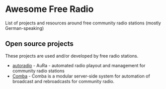 # Awesome Free Radio

List of projects and resources around free community radio stations (mostly German-speaking)

## Open source projects

These projects are used and/or developed by free radio stations.

* [autoradio](https://gitlab.servus.at/autoradio) - AuRa - automated radio playout and management for community radio stations
* [Comba](https://github.com/FreieRadios/comba) - Comba is a modular server-side system for automation of broadcast and rebroadcasts for community radio.



